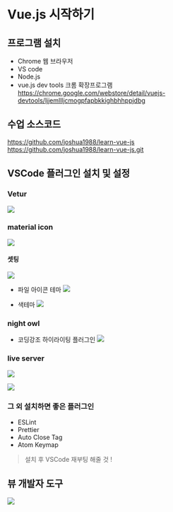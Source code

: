 # Vue.js 시작하기


## 프로그램 설치

- Chrome 웹 브라우저
- VS code
- Node.js
- vue.js dev tools 크롬 확장프로그램
	https://chrome.google.com/webstore/detail/vuejs-devtools/ljjemllljcmogpfapbkkighbhhppjdbg
    


## 수업 소스코드

https://github.com/joshua1988/learn-vue-js
https://github.com/joshua1988/learn-vue-js.git


## VSCode 플러그인 설치 및 설정

### Vetur
![](https://images.velog.io/images/doobyeol/post/408787ba-56b8-4919-ad4c-0c19772d1833/image.png)

### material icon
![](https://images.velog.io/images/doobyeol/post/ec80c38b-d54c-45a2-8470-fb13f1ad57fe/image.png)

#### 셋팅
![](https://images.velog.io/images/doobyeol/post/ee319f12-e641-4727-99ff-53cf56126160/image.png)

- 파일 아이콘 테마
![](https://images.velog.io/images/doobyeol/post/11682c9f-37bb-4c55-b062-81c5e60a4cb6/image.png)

- 색테마
![](https://images.velog.io/images/doobyeol/post/995536ea-7658-4718-a995-4d5fef81b315/image.png)


### night owl 
- 코딩강조 하이라이팅 플러그인
![](https://images.velog.io/images/doobyeol/post/ede0852b-357d-4844-971f-de03f88393f8/image.png)

### live server
![](https://images.velog.io/images/doobyeol/post/b82ec397-c2c2-4239-ba24-2d50a3787545/image.png)

![](https://images.velog.io/images/doobyeol/post/9b70c2b2-5aed-4f58-b4b3-75dcd6948fbb/image.png)

### 그 외 설치하면 좋은 플러그인
- ESLint
- Prettier
- Auto Close Tag
- Atom Keymap

> 설치 후 VSCode 재부팅 해줄 것 !


## 뷰 개발자 도구

![](https://images.velog.io/images/doobyeol/post/2bac981a-e56e-40d5-925e-4a29d71d5602/image.png)




